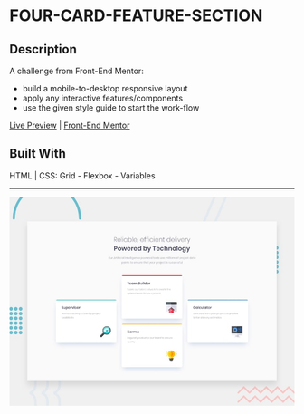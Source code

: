 # FOUR-CARD-FEATURE-SECTION

## Description

A challenge from Front-End Mentor:
- build a mobile-to-desktop responsive layout
- apply any interactive features/components
- use the given style guide to start the work-flow

[Live Preview](https://awwmicky.github.io/four-card-feature-section_front-end-mentor-io/) | 
[Front-End Mentor](https://www.frontendmentor.io/solutions/four-card-feature-section-html-css-grid-flexbox-variables-Yh-6Nb6Fj)

## Built With

HTML | CSS: Grid - Flexbox - Variables

---

![preview](./work/design/desktop-preview.jpg)

<!-- 
=== SUBMISSION ===
- title : [challenge-name] — HTML, CSS (Grid, Flexbox, Variables)
- code  : https://github.com/awwmicky/[repo-name]
- demo  : https://awwmicky.github.io/[repo-name]/
-->